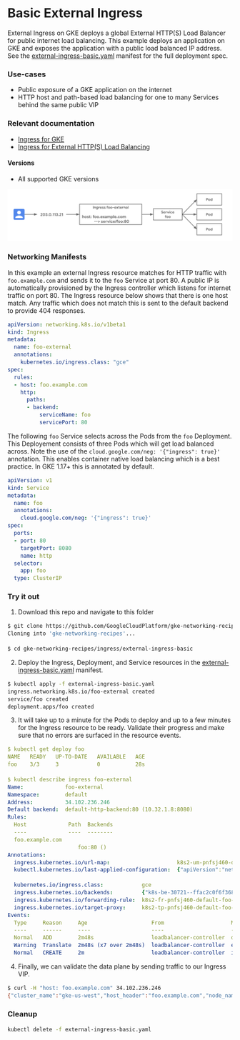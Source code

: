 # Basic External Ingress

External Ingress on GKE deploys a global External HTTP(S) Load Balancer for public internet load balancing. This example deploys an application on GKE and exposes the application with a public load balanced IP address. See the [external-ingress-basic.yaml](external-ingress-basic.yaml) manifest for the full deployment spec.

### Use-cases

- Public exposure of a GKE application on the internet
- HTTP host and path-based load balancing for one to many Services behind the same public VIP

### Relevant documentation

- [Ingress for GKE](https://cloud.google.com/kubernetes-engine/docs/concepts/ingress)
- [Ingress for External HTTP(S) Load Balancing](https://cloud.google.com/kubernetes-engine/docs/concepts/ingress-xlb)

#### Versions

- All supported GKE versions


![basic external ingress](../../../images/external-ingress-basic.png)



### Networking Manifests

In this example an external Ingress resource matches for HTTP traffic with `foo.example.com` and sends it to the `foo` Service at port 80. A public IP is automatically provisioned by the Ingress controller which listens for internet traffic on port 80. The Ingress resource below shows that there is one host match. Any traffic which does not match this is sent to the default backend to provide 404 responses. 


```yaml
apiVersion: networking.k8s.io/v1beta1
kind: Ingress
metadata:
  name: foo-external
  annotations:
    kubernetes.io/ingress.class: "gce"
spec:
  rules:
  - host: foo.example.com
    http:
      paths:
      - backend:
          serviceName: foo
          servicePort: 80
```

The following `foo` Service selects across the Pods from the `foo` Deployment. This Deployement consists of three Pods which will get load balanced across. Note the use of the `cloud.google.com/neg: '{"ingress": true}'` annotation. This enables container native load balancing which is a best practice. In GKE 1.17+ this is annotated by default.

```yaml
apiVersion: v1
kind: Service
metadata:
  name: foo
  annotations:
    cloud.google.com/neg: '{"ingress": true}'
spec:
  ports:
  - port: 80
    targetPort: 8080
    name: http 
  selector:
    app: foo
  type: ClusterIP
```

### Try it out

1. Download this repo and navigate to this folder

```sh
$ git clone https://github.com/GoogleCloudPlatform/gke-networking-recipes.git
Cloning into 'gke-networking-recipes'...

$ cd gke-networking-recipes/ingress/external-ingress-basic
```

2. Deploy the Ingress, Deployment, and Service resources in the [external-ingress-basic.yaml](external-ingress-basic.yaml) manifest.

```sh
$ kubectl apply -f external-ingress-basic.yaml
ingress.networking.k8s.io/foo-external created
service/foo created
deployment.apps/foo created
```


3. It will take up to a minute for the Pods to deploy and up to a few minutes for the Ingress resource to be ready. Validate their progress and make sure that no errors are surfaced in the resource events.


```yaml
$ kubectl get deploy foo
NAME   READY   UP-TO-DATE   AVAILABLE   AGE
foo    3/3     3            0           28s

$ kubectl describe ingress foo-external
Name:             foo-external
Namespace:        default
Address:          34.102.236.246
Default backend:  default-http-backend:80 (10.32.1.8:8080)
Rules:
  Host             Path  Backends
  ----             ----  --------
  foo.example.com
                      foo:80 ()
Annotations:
  ingress.kubernetes.io/url-map:                     k8s2-um-pnfsj460-default-foo-external-hbh8okhj
  kubectl.kubernetes.io/last-applied-configuration:  {"apiVersion":"networking.k8s.io/v1beta1","kind":"Ingress","metadata":{"annotations":{"kubernetes.io/ingress.class":"gce"},"name":"foo-external","namespace":"default"},"spec":{"rules":[{"host":"foo.example.com","http":{"paths":[{"backend":{"serviceName":"foo","servicePort":80}}]}}]}}

  kubernetes.io/ingress.class:            gce
  ingress.kubernetes.io/backends:         {"k8s-be-30721--ffac2c0f6f368e56":"Unknown","k8s1-ffac2c0f-default-foo-80-19f3e1c4":"Unknown"}
  ingress.kubernetes.io/forwarding-rule:  k8s2-fr-pnfsj460-default-foo-external-hbh8okhj
  ingress.kubernetes.io/target-proxy:     k8s2-tp-pnfsj460-default-foo-external-hbh8okhj
Events:
  Type     Reason     Age                    From                     Message
  ----     ------     ----                   ----                     -------
  Normal   ADD        2m48s                  loadbalancer-controller  default/foo-external
  Warning  Translate  2m48s (x7 over 2m48s)  loadbalancer-controller  error while evaluating the ingress spec: could not find service "default/foo"
  Normal   CREATE     2m                     loadbalancer-controller  ip: 34.102.236.246
```

4. Finally, we can validate the data plane by sending traffic to our Ingress VIP.

```sh
$ curl -H "host: foo.example.com" 34.102.236.246
{"cluster_name":"gke-us-west","host_header":"foo.example.com","node_name":"gke-gke-us-west-default-pool-8cdbdcce-smk6.c.church-243723.internal","pod_name":"foo-55dc6d64ff-66d4w","pod_name_emoji":"👨🏽‍🏭","project_id":"church-243723","timestamp":"2020-08-05T04:00:59","zone":"us-west1-a"}
```


### Cleanup

```sh
kubectl delete -f external-ingress-basic.yaml
```

